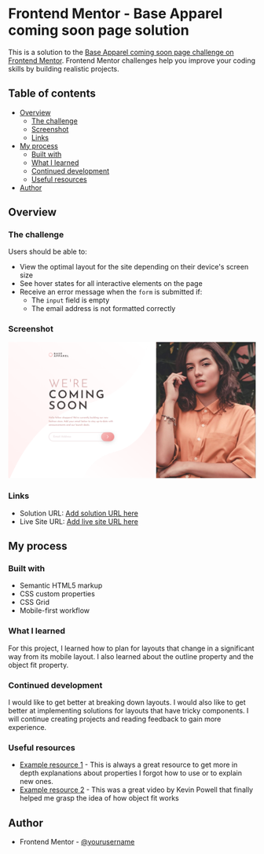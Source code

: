 # Frontend Mentor - Base Apparel coming soon page solution

This is a solution to the [Base Apparel coming soon page challenge on Frontend Mentor](https://www.frontendmentor.io/challenges/base-apparel-coming-soon-page-5d46b47f8db8a7063f9331a0). Frontend Mentor challenges help you improve your coding skills by building realistic projects.

## Table of contents

- [Overview](#overview)
  - [The challenge](#the-challenge)
  - [Screenshot](#screenshot)
  - [Links](#links)
- [My process](#my-process)
  - [Built with](#built-with)
  - [What I learned](#what-i-learned)
  - [Continued development](#continued-development)
  - [Useful resources](#useful-resources)
- [Author](#author)

## Overview

### The challenge

Users should be able to:

- View the optimal layout for the site depending on their device's screen size
- See hover states for all interactive elements on the page
- Receive an error message when the `form` is submitted if:
  - The `input` field is empty
  - The email address is not formatted correctly

### Screenshot

![](./images/Screenshot%202023-10-27%20174549.png)

### Links

- Solution URL: [Add solution URL here](https://your-solution-url.com)
- Live Site URL: [Add live site URL here](https://your-live-site-url.com)

## My process

### Built with

- Semantic HTML5 markup
- CSS custom properties
- CSS Grid
- Mobile-first workflow

### What I learned

For this project, I learned how to plan for layouts that change in a significant way from its mobile layout. I also learned about the outline property and the object fit property.

### Continued development

I would like to get better at breaking down layouts. I would also like to get better at implementing solutions for layouts that have tricky components. I will continue creating projects and reading feedback to gain more experience.

### Useful resources

- [Example resource 1](https://developer.mozilla.org/en-US/) - This is always a great resource to get more in depth explanations about properties I forgot how to use or to explain new ones.
- [Example resource 2](https://www.youtube.com/watch?v=6yAAV-uP0po&t=86s&ab_channel=KevinPowell) - This was a great video by Kevin Powell that finally helped me grasp the idea of how object fit works

## Author

- Frontend Mentor - [@yourusername](https://www.frontendmentor.io/profile/Moses2308)
